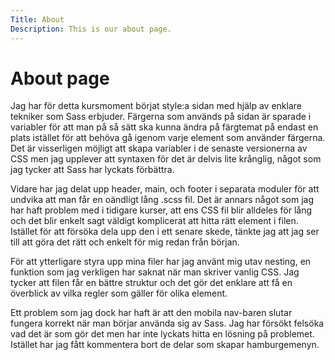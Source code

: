 ```yaml
---
Title: About
Description: This is our about page.
---
```


About page
==========================
Jag har för detta kursmoment börjat style:a sidan med hjälp av enklare tekniker som Sass erbjuder. Färgerna som används på sidan är sparade i variabler för att man på så sätt ska kunna ändra på färgtemat på endast en plats istället för att behöva gå igenom varje element som använder färgerna. Det är visserligen möjligt att skapa variabler i de senaste versionerna av CSS men jag upplever att syntaxen för det är delvis lite krånglig, något som jag tycker att Sass har lyckats förbättra.

Vidare har jag delat upp header, main, och footer i separata moduler för att undvika att man får en oändligt lång .scss fil. Det är annars något som jag har haft problem med i tidigare kurser, att ens CSS fil blir alldeles för lång och det blir enkelt sagt väldigt komplicerat att hitta rätt element i filen. Istället för att försöka dela upp den i ett senare skede, tänkte jag att jag ser till att göra det rätt och enkelt för mig redan från början.

För att ytterligare styra upp mina filer har jag använt mig utav nesting, en funktion som jag verkligen har saknat när man skriver vanlig CSS. Jag tycker att filen får en bättre struktur och det gör det enklare att få en överblick av vilka regler som gäller för olika element.

Ett problem som jag dock har haft är att den mobila nav-baren slutar fungera korrekt när man börjar använda sig av Sass. Jag har försökt felsöka vad det är som gör det men har inte lyckats hitta en lösning på problemet. Istället har jag fått kommentera bort de delar som skapar hamburgemenyn.

